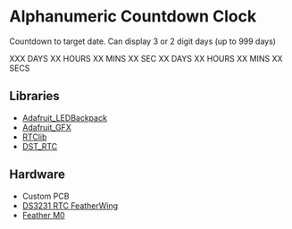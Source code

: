 # Alphanumeric Countdown Clock

Countdown to target date. Can display 3 or 2 digit days (up to 999 days)

XXX DAYS XX HOURS XX MINS XX SEC
XX DAYS XX HOURS XX MINS XX SECS


## Libraries
* [Adafruit_LEDBackpack](https://github.com/adafruit/Adafruit_LED_Backpack)
* [Adafruit_GFX](https://github.com/adafruit/Adafruit-GFX-Library)
* [RTClib](https://github.com/adafruit/RTClib)
* [DST_RTC](https://github.com/andydoro/DST_RTC)

## Hardware
* Custom PCB
* [DS3231 RTC FeatherWing](https://www.adafruit.com/product/3028)
* [Feather M0](https://www.adafruit.com/product/2772)